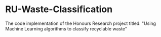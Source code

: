 # RU-Waste-Classification
The code implementation of the Honours Research project titled: "Using Machine Learning algorithms to classify recyclable waste"
